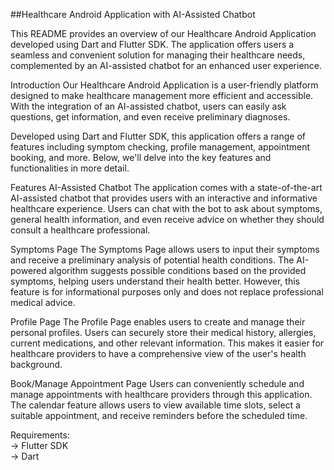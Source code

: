 ##Healthcare Android Application with AI-Assisted Chatbot

This README provides an overview of our Healthcare Android Application developed using Dart and Flutter SDK. The application offers users a seamless and convenient solution for managing their healthcare needs, complemented by an AI-assisted chatbot for an enhanced user experience.

Introduction
Our Healthcare Android Application is a user-friendly platform designed to make healthcare management more efficient and accessible. With the integration of an AI-assisted chatbot, users can easily ask questions, get information, and even receive preliminary diagnoses.

Developed using Dart and Flutter SDK, this application offers a range of features including symptom checking, profile management, appointment booking, and more. Below, we'll delve into the key features and functionalities in more detail.

Features
AI-Assisted Chatbot
The application comes with a state-of-the-art AI-assisted chatbot that provides users with an interactive and informative healthcare experience. Users can chat with the bot to ask about symptoms, general health information, and even receive advice on whether they should consult a healthcare professional.

Symptoms Page
The Symptoms Page allows users to input their symptoms and receive a preliminary analysis of potential health conditions. The AI-powered algorithm suggests possible conditions based on the provided symptoms, helping users understand their health better. However, this feature is for informational purposes only and does not replace professional medical advice.

Profile Page
The Profile Page enables users to create and manage their personal profiles. Users can securely store their medical history, allergies, current medications, and other relevant information. This makes it easier for healthcare providers to have a comprehensive view of the user's health background.

Book/Manage Appointment Page
Users can conveniently schedule and manage appointments with healthcare providers through this application. The calendar feature allows users to view available time slots, select a suitable appointment, and receive reminders before the scheduled time.


Requirements: <br>
-> Flutter SDK <br>
-> Dart 
